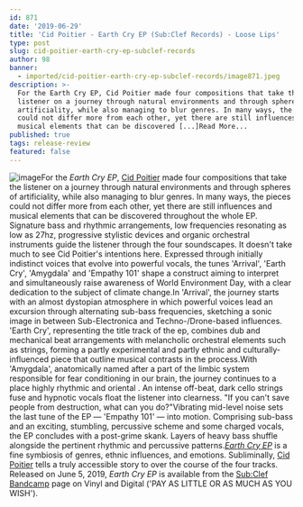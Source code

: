 ```yaml
---
id: 871
date: '2019-06-29'
title: 'Cid Poitier - Earth Cry EP (Sub:Clef Records) - Loose Lips'
type: post
slug: cid-poitier-earth-cry-ep-subclef-records
author: 98
banner:
  - imported/cid-poitier-earth-cry-ep-subclef-records/image871.jpeg
description: >-
  For the Earth Cry EP, Cid Poitier made four compositions that take the
  listener on a journey through natural environments and through spheres of
  artificiality, while also managing to blur genres. In many ways, the pieces
  could not differ more from each other, yet there are still influences and
  musical elements that can be discovered [...]Read More...
published: true
tags: release-review
featured: false
---
```

![image](../imported/cid-poitier-earth-cry-ep-subclef-records/image871.jpeg)For the _Earth Cry EP_, [Cid Poitier](https://soundcloud.com/cid-poitier) made four compositions that take the listener on a journey through natural environments and through spheres of artificiality, while also managing to blur genres. In many ways, the pieces could not differ more from each other, yet there are still influences and musical elements that can be discovered throughout the whole EP. Signature bass and rhythmic arrangements, low frequencies resonating as low as 27hz, progressive stylistic devices and organic orchestral instruments guide the listener through the four soundscapes. It doesn't take much to see Cid Poitier's intentions here. Expressed through initially indistinct voices that evolve into powerful vocals, the tunes 'Arrival', 'Earth Cry', 'Amygdala' and 'Empathy 101' shape a construct aiming to interpret and simultaneously raise awareness of World Environment Day, with a clear dedication to the subject of climate change.In 'Arrival', the journey starts with an almost dystopian atmosphere in which powerful voices lead an excursion through alternating sub-bass frequencies, sketching a sonic image in between Sub-Electronica and Techno-/Drone-based influences. 'Earth Cry', representing the title track of the ep, combines dub and mechanical beat arrangements with melancholic orchestral elements such as strings, forming a partly experimental and partly ethnic and culturally-influenced piece that outline musical contrasts in the process.With 'Amygdala', anatomically named after a part of the limbic system responsible for fear conditioning in our brain, the journey continues to a place highly rhythmic and oriental . An intense off-beat, dark cello strings fuse and hypnotic vocals float the listener into clearness. "If you can't save people from destruction, what can you do?"Vibrating mid-level noise sets the last tune of the EP — 'Empathy 101' — into motion. Comprising sub-bass and an exciting, stumbling, percussive scheme and some charged vocals, the EP concludes with a post-grime skank. Layers of heavy bass shuffle alongside the pertinent rhythmic and percussive patterns.[_Earth Cry EP_](https://subclef.bandcamp.com/album/cid-poitier-earth-cry-ep) is a fine symbiosis of genres, ethnic influences, and emotions. Subliminally, [Cid Poitier](https://soundcloud.com/cid-poitier) tells a truly accessible story to over the course of the four tracks. Released on June 5, 2019, _Earth Cry EP_ is available from the [Sub:Clef Bandcamp](https://subclef.bandcamp.com) page on Vinyl and Digital ('PAY AS LITTLE OR AS MUCH AS YOU WISH').